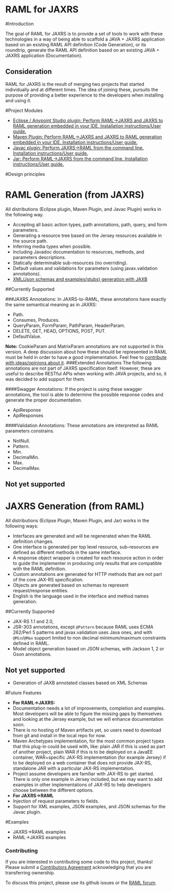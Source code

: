 RAML for JAXRS
===============

#Introduction

The goal of RAML for JAXRS is to provide a set of tools to work with these technologies in a way of being able to scaffold a JAVA + JAXRS application based on an existing RAML API definition (Code Generation),
or its roundtrip, generate the RAML API definition based on an existing JAVA + JAXRS application (Documentation).

## Consideration
RAML for JAXRS is the result of merging two projects that started individually and at different times. The idea of joining these, pursuits the purpose of providing a better experience to the developers when installing and using it.

#Project Modules

- [Eclipse / Anypoint Studio plugin: Perform RAML->JAXRS and JAXRS to RAML generation embedded in your IDE. Installation instructions/User guide.](https://github.com/petrochenko-pavel-a/RAML-for-JAX-RS/blob/master/jaxrs-to-raml/eclipseplugin.md)
- [Maven Plugin: Perform RAML->JAXRS and JAXRS to RAML generation embedded in your IDE. Installation instructions/User guide.](https://github.com/petrochenko-pavel-a/RAML-for-JAX-RS/blob/master/raml-to-jaxrs/maven-plugin/README.md)
- [Javac plugin: Perform JAXRS->RAML from the command line. Installation instructions/User guide.](https://github.com/petrochenko-pavel-a/RAML-for-JAX-RS/blob/master/jaxrs-to-raml/javac.md)
- [Jar: Perform RAML->JAXRS from the command line. Installation instructions/User guide.](https://github.com/petrochenko-pavel-a/RAML-for-JAX-RS/edit/master/raml-to-jaxrs/core/README.md)

#Design principles

# RAML Generation (from JAXRS)
All distributions (Eclipse plugin, Maven Plugin, and Javac Plugin) works in the following way.

- Accepting all basic action types, path annotations, path, query, and form parameters.
- Generating a resource tree based on the Jersey resources available in the source path.
- Inferring media types when possible.
- Including Javadoc documentation to resources, methods, and parameters descriptions.
- Statically determinable sub-resources (no overriding).
- Default values and validations for parameters (using javax.validation annotations).
- [XML/Json schemas and examples(stubs) generation with JAXB](https://github.com/petrochenko-pavel-a/RAML-for-JAX-RS/blob/master/jaxrs-to-raml/jaxb.md)

##Currently Supported

###JAXRS Annotations:
In JAXRS-to-RAML, these annotations have exactly the same semantical meaning as in JAXRS:
- Path.
- Consumes, Produces.
- QueryParam, FormParam, PathParam, HeaderParam.
- DELETE, GET, HEAD, OPTIONS, POST, PUT.
- DefaultValue.

**Note:** CookieParam and MatrixParam annotations are not supported in this version. A deep discussion
about how these should be represented in RAML must be held in order to have a good implementation. Feel free to [contribute
with ideas/opinions about it](https://github.com/mulesoft/jaxrs-to-raml/issues?labels=Cookie%26Matrix+params&milestone=&page=1&state=closed).
###Extended Annotations
The following annotations are not part of JAXRS specification itself. However, these are useful to describe RESTful APIs when working with
JAVA projects, and so, it was decided to add support for them.

####Swagger Annotations:
If the project is using these swagger annotations, the tool is able to determine the possible response codes
and generate the proper documentation.
- ApiResponse
- ApiResponses

####Validation Annotations:
These annotations are interpreted as RAML parameters constrains.
- NotNull.
- Pattern.
- Min.
- DecimalMin.
- Max.
- DecimalMax.

## Not yet supported



# JAXRS Generation (from RAML)
All distributions (Eclipse Plugin, Maven Plugin, and Jar) works in the following ways:

- Interfaces are generated and will be regenerated when the RAML definition changes.
- One interface is generated per top level resource, sub-resources are defined as different methods in the same interface.
- A response object wrapper is created for each resource action in order to guide the implementer in producing only results
that are compatible with the RAML definition.
- Custom annotations are generated for HTTP methods that are not part of the core JAX-RS specification.
- Objects are generated based on schemas to represent request/response entities.
- English is the language used in the interface and method names generation.

##Currently Supported
- JAX-RS 1.1 and 2.0,
- JSR-303 annotations, except `@Pattern` because RAML uses ECMA 262/Perl 5 patterns and javax.validation uses Java ones,
and with `@Min`/`@Max` support limited to non decimal minimum/maximum constraints defined in RAML.
- Model object generation based on JSON schemas, with Jackson 1, 2 or Gson annotations.

## Not yet supported

- Generation of JAXB annotated classes based on XML Schemas


#Future Features

- **For RAML->JAXRS:**
 - Documentation needs a lot of improvements, completion and examples. Most developers will be able to figure the missing gaps by themselves and looking at the Jersey example, but we will enhance documentation soon.
 - There is no hosting of Maven artifacts yet, so users need to download from git and install in the local repo for now.
 - Maven Archetypes implementation, for the most common project types that this plug-in could be used with, like: plain JAR if this is used as part of another project, plain WAR if this is to be deployed on a JavaEE container, WAR+specific JAX-RS implementation (for example Jersey) if to be deployed on a web container that does not provide JAX-RS, standalone JAR with a particular JAX-RS implementation.
 - Project assume developers are familiar with JAX-RS to get started. There is only one example in Jersey included, but we may want to add examples in other implementations of JAX-RS to help developers choose between the different options.
- **For JAXRS->RAML**
 - Injection of request parameters to fields.
 - Support for XML examples, JSON examples, and JSON schemas for the Javac plugin.

#Examples

- JAXRS->RAML examples  
- RAML->JAXRS examples

### Contributing
If you are interested in contributing some code to this project, thanks! Please submit a [Contributors Agreement](https://api-notebook.anypoint.mulesoft.com/notebooks#bc1cf75a0284268407e4) acknowledging that you are transferring ownership.

To discuss this project, please use its github issues or the [RAML forum](http://forums.raml.org/).
